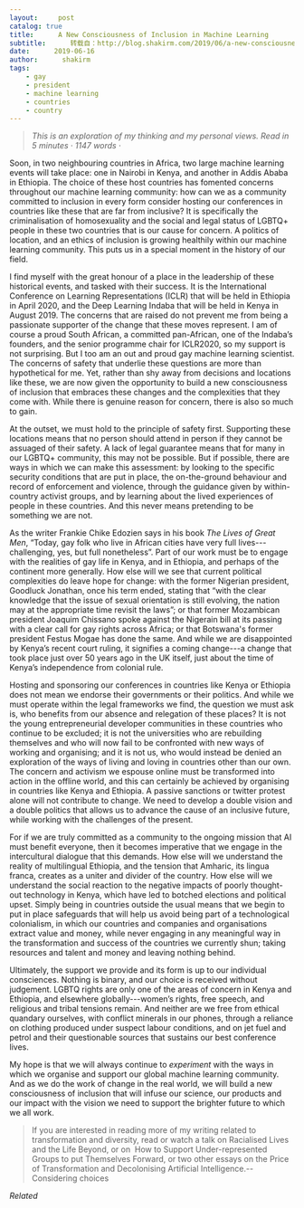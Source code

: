 ```yaml
---
layout:     post
catalog: true
title:      A New Consciousness of Inclusion in Machine Learning
subtitle:      转载自：http://blog.shakirm.com/2019/06/a-new-consciousness-of-inclusion-in-machine-learning/
date:      2019-06-16
author:      shakirm
tags:
    - gay
    - president
    - machine learning
    - countries
    - country
---
```


> *This is an exploration of my thinking and my personal views. Read in 5 minutes · 1147 words ·*

Soon, in two neighbouring countries in Africa, two large machine learning events will take place: one in Nairobi in Kenya, and another in Addis Ababa in Ethiopia. The choice of these host countries has fomented concerns throughout our machine learning community: how can we as a community committed to inclusion in every form consider hosting our conferences in countries like these that are far from inclusive? It is specifically the criminalisation of homosexuality and the social and legal status of LGBTQ+ people in these two countries that is our cause for concern. A politics of location, and an ethics of inclusion is growing healthily within our machine learning community. This puts us in a special moment in the history of our field. 

I find myself with the great honour of a place in the leadership of these historical events, and tasked with their success. It is the International Conference on Learning Representations (ICLR) that will be held in Ethiopia in April 2020, and the Deep Learning Indaba that will be held in Kenya in August 2019. The concerns that are raised do not prevent me from being a passionate supporter of the change that these moves represent. I am of course a proud South African, a committed pan-African, one of the Indaba’s founders, and the senior programme chair for ICLR2020, so my support is not surprising. But I too am an out and proud gay machine learning scientist. The concerns of safety that underlie these questions are more than hypothetical for me. Yet, rather than shy away from decisions and locations like these, we are now given the opportunity to build a new consciousness of inclusion that embraces these changes and the complexities that they come with. While there is genuine reason for concern, there is also so much to gain.

At the outset, we must hold to the principle of safety first. Supporting these locations means that no person should attend in person if they cannot be assuaged of their safety. A lack of legal guarantee means that for many in our LGBTQ+ community, this may not be possible. But if possible, there are ways in which we can make this assessment: by looking to the specific security conditions that are put in place, the on-the-ground behaviour and record of enforcement and violence, through the guidance given by within-country activist groups, and by learning about the lived experiences of people in these countries. And this never means pretending to be something we are not.

As the writer Frankie Chike Edozien says in his book *The Lives of Great Men*, “Today, gay folk who live in African cities have very full lives---challenging, yes, but full nonetheless”. Part of our work must be to engage with the realities of gay life in Kenya, and in Ethiopia, and perhaps of the continent more generally. How else will we see that current political complexities do leave hope for change: with the former Nigerian president, Goodluck Jonathan, once his term ended, stating that “with the clear knowledge that the issue of sexual orientation is still evolving, the nation may at the appropriate time revisit the laws”; or that former Mozambican president Joaquim Chissano spoke against the Nigerain bill at its passing with a clear call for gay rights across Africa; or that Botswana's former president Festus Mogae has done the same. And while we are disappointed by Kenya’s recent court ruling, it signifies a coming change---a change that took place just over 50 years ago in the UK itself, just about the time of Kenya’s independence from colonial rule.

Hosting and sponsoring our conferences in countries like Kenya or Ethiopia does not mean we endorse their governments or their politics. And while we must operate within the legal frameworks we find, the question we must ask is, who benefits from our absence and relegation of these places? It is not the young entrepreneurial developer communities in these countries who continue to be excluded; it is not the universities who are rebuilding themselves and who will now fail to be confronted with new ways of working and organising; and it is not us, who would instead be denied an exploration of the ways of living and loving in countries other than our own. The concern and activism we espouse online must be transformed into action in the offline world, and this can certainly be achieved by organising in countries like Kenya and Ethiopia. A passive sanctions or twitter protest alone will not contribute to change. We need to develop a double vision and a double politics that allows us to advance the cause of an inclusive future, while working with the challenges of the present.

For if we are truly committed as a community to the ongoing mission that AI must benefit everyone, then it becomes imperative that we engage in the intercultural dialogue that this demands. How else will we understand the reality of multilingual Ethiopia, and the tension that Amharic, its lingua franca, creates as a uniter and divider of the country. How else will we understand the social reaction to the negative impacts of poorly thought-out technology in Kenya, which have led to botched elections and political upset. Simply being in countries outside the usual means that we begin to put in place safeguards that will help us avoid being part of a technological colonialism, in which our countries and companies and organisations extract value and money, while never engaging in any meaningful way in the transformation and success of the countries we currently shun; taking resources and talent and money and leaving nothing behind. 

Ultimately, the support we provide and its form is up to our individual consciences. Nothing is binary, and our choice is received without judgement. LGBTQ rights are only one of the areas of concern in Kenya and Ethiopia, and elsewhere globally---women’s rights, free speech, and religious and tribal tensions remain. And neither are we free from ethical quandary ourselves, with conflict minerals in our phones, through a reliance on clothing produced under suspect labour conditions, and on jet fuel and petrol and their questionable sources that sustains our best conference lives. 

My hope is that we will always continue to *experiment* with the ways in which we organise and support our global machine learning community. And as we do the work of change in the real world, we will build a new consciousness of inclusion that will infuse our science, our products and our impact with the vision we need to support the brighter future to which we all work.

> If you are interested in reading more of my writing related to transformation and diversity, read or watch a talk on Racialised Lives and the Life Beyond, or on  How to Support Under-represented Groups to put Themselves Forward, or two other essays on the Price of Transformation and Decolonising Artificial Intelligence.-- Considering choices


*Related*

